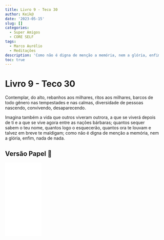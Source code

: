 ```yaml
---
title: Livro 9 - Teco 30
author: Keik@
date: '2023-05-15'
slug: []
categories:
  - Super Amigos
  - CORE SELF
tags:
  - Marco Aurélio
  - Meditações
description: 'Como não é digna de menção a memória, nem a glória, enfim, nada de nada.'
toc: true
---
```


# Livro 9 - Teco 30 

Contemplar, do alto, rebanhos aos milhares, ritos aos milhares, barcos de todo gênero nas tempestades e nas calmas, diversidade de pessoas nascendo, convivendo, desaparecendo. 

Imagina também a vida que outros viveram outrora, a que se viverá depois de ti e a que se vive agora entre as nações bárbaras; quantos sequer sabem o teu nome, quantos logo o esquecerão, quantos ora te louvam e talvez em breve te maldigam; como não é digna de menção a memória, nem a glória, enfim, nada de nada.


## Versão Papel :book:
<iframe style="width:120px;height:240px;" marginwidth="0" marginheight="0" scrolling="no" frameborder="0" src="//ws-na.amazon-adsystem.com/widgets/q?ServiceVersion=20070822&OneJS=1&Operation=GetAdHtml&MarketPlace=BR&source=ss&ref=as_ss_li_til&ad_type=product_link&tracking_id=mundodekeika-20&language=pt_BR&marketplace=amazon&region=BR&placement=B092FVY4BB&asins=B092FVY4BB&linkId=37c5ec14221f61f811029aa88b520891&show_border=true&link_opens_in_new_window=true"></iframe>